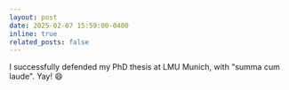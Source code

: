 ```yaml
---
layout: post
date: 2025-02-07 15:59:00-0400
inline: true
related_posts: false
---
```


I successfully defended my PhD thesis at LMU Munich, with "summa cum laude". Yay! :smile:

